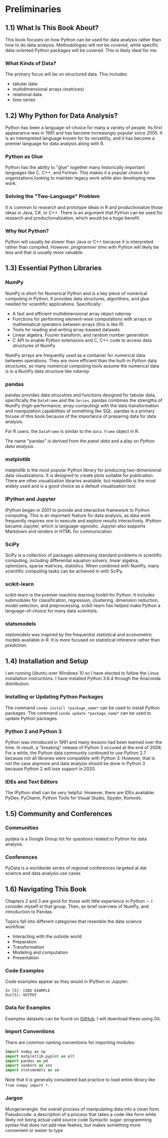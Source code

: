 # Preliminaries

## 1.1) What Is This Book About?

This book focuses on how Python can be used for data analysis rather than how to do data analysis. Methodologies will not be covered, while specific data-oriented Python packages will be covered. This is likely ideal for me.

### What Kinds of Data?

The primary focus will be on structured data. This includes:

* tabular data
* multidimensional arrays (matrices)
* relational data
* time series

## 1.2) Why Python for Data Analysis?

Python has been a language-of-choice for many a variety of people. Its first appearance was in 1991 and has become increasingly popular since 2005. It is an interepreted language known for its versatility, and it has become a premier language for data analysis along with R.

### Python as Glue

Python has the ability to "glue" together many historically important languages like C, C++, and Fortran. This makes it a popular choice for organizations looking to maintain legacy work while also developing new work.

### Solving the "Two-Language" Problem

It is common to research and prototype ideas in R and productionalize those ideas in Java, C#, or C++. There is an argument that Python can be used for research and productionalization, which would be a huge benefit.

### Why Not Python?

Python will usually be slower than Java or C++ because it is interpreted rather than compiled. However, *programmer time* with Python will likely be less and that is usually more valuable.

## 1.3) Essential Python Libraries

### NumPy

NumPy is short for Numerical Python and is a key piece of numerical computing in Python. It provides data structures, algorithms, and glue needed for scientific applications. Specifically:

* A fast and efficient multidimensional array object *ndarray*
* Functions for performing element-wise computations with arrays or mathematical operators between arrays (this is like R)
* Tools for reading and writing array-baseed datasets
* Linear algebra, Fourier transform, and random number generation
* C API to enable Python extensions and C, C++ code to access data structures of NumPy

NumPy arrays are frequently used as a container for numerical data between operations. They are more efficient than the built-in Python data structures, so many numerical computing tools assume the numerical data is in a NumPy data structure like *ndarray*

### pandas

pandas provides data strucutres and functions designed for tabular data, specifically the `DataFrame` and the `Series`. pandas combines the strengths of NumPy (high-performance, array-computing) with the data transformation and manipulation capabilities of something like SQL. pandas is a primary focuse of this book because of the importance of preparing data for data analysis.

For R users, the `DataFrame` is similar to the `data.frame` object in R. 

The name "pandas" is derived from the *panel data* and a play on *Python data analysis*.

### matplotlib

matplotlib is the most popular Python library for producing two-dimensional data visualizations. It is designed to create plots suitable for publication. There are other visualization libraries available, but matplotlib is the most widely used and is a good choice as a default visualization tool.

### IPython and Jupyter

IPython began in 2001 to provide and interactive framework to Python computing. This is an important feature for data analysis, as data work frequently requires one to execute and explore results interactively. IPython became Jupyter, which is language-agnostic. Jupyter also supports Markdown and renders in HTML for communication.

### SciPy

SciPy is a collection of packages addressing standard problems in scientific computing, including differential equation solvers, linear algebra, optimizers, sparse matrices, statistics. When combined with NumPy, many scientific computing tasks can be achieved in with SciPy.

### scikit-learn

scikit-learn is the premier machine learning toolkil for Python. It includes submodules for classification, regression, clustering, dimension reduction, model selection, and preprocessing. scikit-learn has helped make Python a language-of-choice for many data scientists.

### statsmodels

statsmodels was inspired by the frequentist statistical and econometric models available in R. It is more focused on statistical inference rather than prediction.

## 1.4) Installation and Setup

I am running Ubuntu over Windows 10 so I have elected to follow the Linux installation instructions. I have installed Python 3.6.4 through the Anaconda distribution.

### Installing or Updating Python Packages

The command `conda install *package_name*` can be used to install Python packages. The command `conda update *package_name*` can be used to update Python packages. 

### Python 2 and Python 3

Python was introduced in 1991 and many lessons had been learned over the time. In result, a "breaking" release of Python 3 occured at the end of 2008. For a while, the Python data community continued to use Python 2.7 because not all libraries were compatible with Python 3. However, that is not the case anymore and data analysis should be done in Python 3 because Python 2 will lose support in 2020.

### IDEs and Text Editors

The IPython shell can be very helpful. However, there are IDEs available: PyDev, PyCharm, Python Tools for Visual Studio, Spyder, Komodo.

## 1.5) Community and Conferences

### Communities

pydata is a Google Group list for questions related to Python for data analysis.

### Conferences

PyData is a worldwide series of regional conferences targeted at dat science and data analysis use cases

## 1.6) Navigating This Book

Chapters 2 and 3 are good for those with little experience in Python -- I consider myself in that group. Then, an brief overview of NumPy, and introduction to Pandas. 

Topics fall into different categories that resemble the data science workflow:

* Interacting with the outside world
* Preparation
* Transformation
* Modeling and computation
* Presentation

### Code Examples

Code examples appear as they would in IPython or Jupyter:

```
In [5]: CODE EXAMPLE
Out[5]: OUTPUT
```

### Data for Examples

Examples datasets can be found on [GitHub](http://github.com/wesm/pydata-book). I will download these using Git.

### Import Conventions

There are common naming conventions for importing modules:

```python
import numpy as np
import matplotlib.pyplot as plt
import pandas as pd
import seaborn as sns
import statsmodels as sm
```

Note that it is generally considered bad practice to load entire library like `from numpy import *`.

### Jargon

Munge/wrangle: the overall process of manipulating data into a clean form.
Pseudocode: a description of a process that takes a code-like form while likely not being actual valid source code
Syntactic sugar: programming syntax that does not add new featres, but makes something more convenient or easier to type


